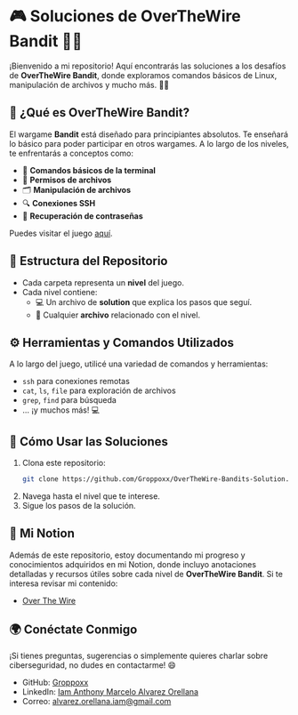 # 🎮 Soluciones de OverTheWire Bandit 🐱‍💻

¡Bienvenido a mi repositorio! Aquí encontrarás las soluciones a los desafíos de **OverTheWire Bandit**, donde exploramos comandos básicos de Linux, manipulación de archivos y mucho más. 🐧🚀

## 🚀 ¿Qué es OverTheWire Bandit?
El wargame **Bandit** está diseñado para principiantes absolutos. Te enseñará lo básico para poder participar en otros wargames. A lo largo de los niveles, te enfrentarás a conceptos como:

* 🐚 **Comandos básicos de la terminal**
* 🔐 **Permisos de archivos**
* 🗂️ **Manipulación de archivos**
* 🔍 **Conexiones SSH**
* 🔑 **Recuperación de contraseñas**

Puedes visitar el juego [aquí](https://overthewire.org/wargames/bandit/).

## 📜 Estructura del Repositorio

* Cada carpeta representa un **nivel** del juego.
* Cada nivel contiene:
  * 💻 Un archivo de **solution** que explica los pasos que seguí.
  * 📁 Cualquier **archivo** relacionado con el nivel.

## ⚙️ Herramientas y Comandos Utilizados

A lo largo del juego, utilicé una variedad de comandos y herramientas:

* `ssh` para conexiones remotas
* `cat`, `ls`, `file` para exploración de archivos
* `grep`, `find` para búsqueda
* … ¡y muchos más! 💻

## 🌟 Cómo Usar las Soluciones

1. Clona este repositorio:
   ```bash
   git clone https://github.com/Groppoxx/OverTheWire-Bandits-Solution.git
   ```
2. Navega hasta el nivel que te interese.
3. Sigue los pasos de la solución.

## 📒 Mi Notion

Además de este repositorio, estoy documentando mi progreso y conocimientos adquiridos en mi Notion, donde incluyo anotaciones detalladas y recursos útiles sobre cada nivel de **OverTheWire Bandit**. Si te interesa revisar mi contenido:

- [Over The Wire](https://www.notion.so/Over-The-Wire-114c1ad43f04804db80ec1acae961e4c?pvs=4) 

## 🌍 Conéctate Conmigo

¡Si tienes preguntas, sugerencias o simplemente quieres charlar sobre ciberseguridad, no dudes en contactarme! 😄

* GitHub: [Groppoxx](https://github.com/Groppoxx)
* LinkedIn: [Iam Anthony Marcelo Alvarez Orellana](https://www.linkedin.com/in/iam-anthony-marcelo-alvarez-orellana/)
* Correo: <a href="mailto:alvarez.orellana.iam@gmail.com">alvarez.orellana.iam@gmail.com</a>